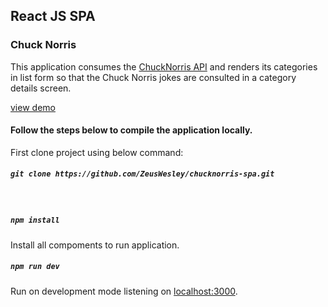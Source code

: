 ## React JS SPA
### Chuck Norris
This application consumes the [ChuckNorris API](https://api.chuckNorris.io) and renders 
its categories in list form so that the Chuck Norris jokes are consulted in a category details screen.

[view demo](https://zeuswesley.github.io/chucknorris-spa)

#### Follow the steps below to compile the application locally.

First clone project using below command:
##### `git clone https://github.com/ZeusWesley/chucknorris-spa.git` 
<br>

##### `npm install`
Install all compoments to run application.<br>

##### `npm run dev`
Run on development mode listening on [localhost:3000](http://localhost:3000).<br>
